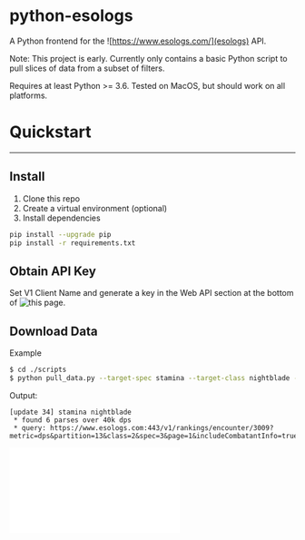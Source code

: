 # python-esologs
A Python frontend for the ![https://www.esologs.com/](esologs) API. 

Note: This project is early. Currently only contains a basic Python script to pull slices of data from a subset of filters.

Requires at least Python >= 3.6. Tested on MacOS, but should work on all platforms.


# Quickstart
---
## Install
1. Clone this repo
2. Create a virtual environment (optional)
3. Install dependencies 
```Bash
pip install --upgrade pip
pip install -r requirements.txt
```

## Obtain API Key
Set V1 Client Name and generate a key in the Web API section at the bottom of ![this page](https://www.esologs.com/profile).

## Download Data
Example
```Bash
$ cd ./scripts
$ python pull_data.py --target-spec stamina --target-class nightblade --target-patch 34 --output-directory ./test --api-key my_esologs_api_key
```
Output:
```Text
[update 34] stamina nightblade
 * found 6 parses over 40k dps
 * query: https://www.esologs.com:443/v1/rankings/encounter/3009?metric=dps&partition=13&class=2&spec=3&page=1&includeCombatantInfo=true&api_key=
```
![Output file](/examples/34-stamina-nightblade.json)
